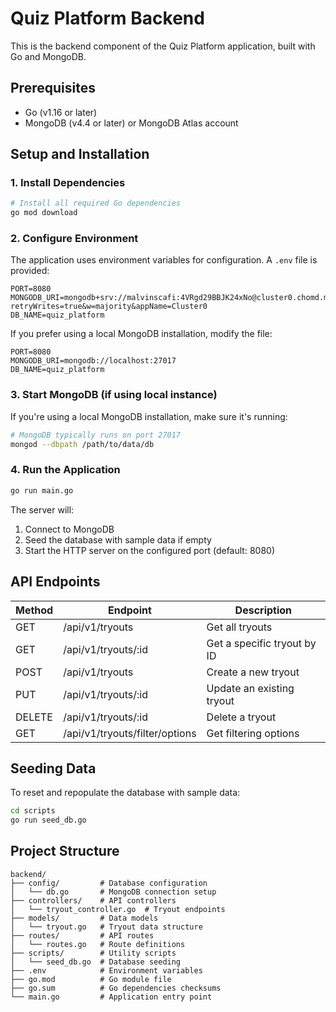# Quiz Platform Backend

This is the backend component of the Quiz Platform application, built with Go and MongoDB.

## Prerequisites

- Go (v1.16 or later)
- MongoDB (v4.4 or later) or MongoDB Atlas account

## Setup and Installation

### 1. Install Dependencies

```bash
# Install all required Go dependencies
go mod download
```

### 2. Configure Environment

The application uses environment variables for configuration. A `.env` file is provided:

```
PORT=8080
MONGODB_URI=mongodb+srv://malvinscafi:4VRgd29BBJK24xNo@cluster0.chomd.mongodb.net/?retryWrites=true&w=majority&appName=Cluster0
DB_NAME=quiz_platform
```

If you prefer using a local MongoDB installation, modify the file:

```
PORT=8080
MONGODB_URI=mongodb://localhost:27017
DB_NAME=quiz_platform
```

### 3. Start MongoDB (if using local instance)

If you're using a local MongoDB installation, make sure it's running:

```bash
# MongoDB typically runs on port 27017
mongod --dbpath /path/to/data/db
```

### 4. Run the Application

```bash
go run main.go
```

The server will:
1. Connect to MongoDB
2. Seed the database with sample data if empty
3. Start the HTTP server on the configured port (default: 8080)


## API Endpoints

| Method | Endpoint | Description |
|--------|----------|-------------|
| GET    | /api/v1/tryouts | Get all tryouts |
| GET    | /api/v1/tryouts/:id | Get a specific tryout by ID |
| POST   | /api/v1/tryouts | Create a new tryout |
| PUT    | /api/v1/tryouts/:id | Update an existing tryout |
| DELETE | /api/v1/tryouts/:id | Delete a tryout |
| GET    | /api/v1/tryouts/filter/options | Get filtering options |


## Seeding Data

To reset and repopulate the database with sample data:

```bash
cd scripts
go run seed_db.go
```

## Project Structure

```
backend/
├── config/         # Database configuration
│   └── db.go       # MongoDB connection setup
├── controllers/    # API controllers
│   └── tryout_controller.go  # Tryout endpoints
├── models/         # Data models
│   └── tryout.go   # Tryout data structure
├── routes/         # API routes
│   └── routes.go   # Route definitions
├── scripts/        # Utility scripts
│   └── seed_db.go  # Database seeding
├── .env            # Environment variables
├── go.mod          # Go module file
├── go.sum          # Go dependencies checksums
└── main.go         # Application entry point
```